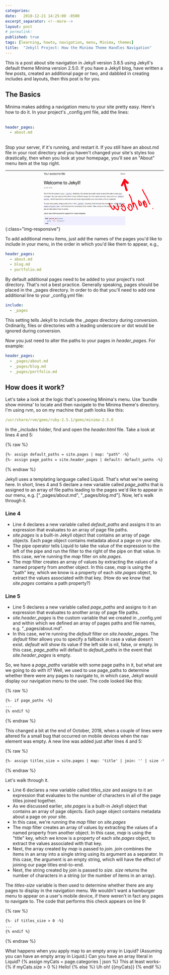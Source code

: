```yaml
---
categories:
date:   2018-12-21 14:25:00 -0500
excerpt_separator: <!--more-->
layout: post
# permalink:
published: true
tags: [learning, howto, navigation, menu, Minima, themes]
title:  "Jekyll Project: How the Minima Theme Handles Navigation"
---
```


This is a post about site navigation in Jekyll version 3.8.5 using Jekyll's default theme Minima version 2.5.0. If you have a Jekyll blog, have written a few posts, created an additional page or two, and dabbled in creating includes and layouts, then this post is for you.

## The Basics

Minima makes adding a navigation menu to your site pretty easy. Here's how to do it. In your project's _config.yml file, add the lines:
<br>
<br>
```yml
header_pages:
  - about.md
```
<br>
Stop your server, if it's running, and restart it. If you still have an about.md file in your root directory and you haven't changed your site's styles too drastically, then when you look at your homepage, you'll see an "About" menu item at the top right. 


![minima default menu](/assets/images/welcome-shot.png){:class="img-responsive"}


To add additional menu items, just add the names of the pages you'd like to include in your menu, in the order in which you'd like them to appear, e.g.,


```yml
header_pages:
  - about.md
  - blog.md
  - portfolio.md
```


By default additional pages need to be added to your project's root directory. That's not a best practice. Generally speaking, pages should be placed in the _pages directory. In order to do that you'll need to add one additional line to your _config.yml file:

```yml
include:
  - _pages
```

This setting tells Jekyll to include the *_pages* directory during conversion. Ordinarily, files or directories with a leading underscore or dot would be ignored during conversion.

Now you just need to alter the paths to your pages in *header_pages*. For example:

```yml
header_pages:
  - _pages/about.md
  - _pages/blog.md
  - _pages/portfolio.md
```

## How does it work?

Let's take a look at the logic that's powering Minima's menu. Use 'bundle show minima' to locate and then navigate to the Minima theme's directory. I'm using rvm, so on my machine that path looks like this:

```yml
/usr/share/rvm/gems/ruby-2.5.1/gems/minima-2.5.0
```
In the *_includes* folder, find and open the *header.html* file. Take a look at lines 4 and 5:

{% raw %}
```markdown
{%- assign default_paths = site.pages | map: "path" -%}
{%- assign page_paths = site.header_pages | default: default_paths -%}
```
{% endraw %}

Jekyll uses a templating language called Liquid. That's what we're seeing here. In short, lines 4 and 5 declare a new variable called *page_paths* that is assigned to an array of file paths leading to the pages we'd like to appear in our menu, e.g. ["_pages/about.md", "_pages/blog.md"]. Now, let's walk through it.

### Line 4
- Line 4 declares a new variable called *default_paths* and assigns it to an expression that evaluates to an array of page file paths. 
- *site.pages* is a built-in Jekyll object that contains an array of page objects. Each page object contains metadata about a page on your site. 
- The pipe operator tells Liquid to take the value of the expression to the left of the pipe and run the filter to the right of the pipe on that value.  In this case, we're running the *map* filter on *site.pages*. 
- The *map* filter creates an array of values by extracting the values of a named property from another object. In this case, *map* is using the "path" key, which we know is a property of each *site.pages* object, to extract the values associated with that key. (How do we know that *site.pages* contains a path property?)

### Line 5
- Line 5 declares a new variable called *page_paths* and assigns to it an expression that evaluates to another array of page file paths. 
- *site.header_pages* is the custom variable that we created in _config.yml and within which we defined an array of pages paths and file names, e.g. "_pages/about.md".
- In this case, we're running the *default* filter  on *site.header_pages*. The *default* filter allows you to specify a fallback in case a value doesn’t exist. *default* will show its value if the left side is nil, false, or empty. In this case, *page_paths* will default to *default_paths* in the event that *site.header_pages* is empty.

So, we have a *page_paths* variable with some page paths in it, but what are we going to do with it? Well, we used to use page_paths to determine whether there were any pages to navigate to, in which case, Jekyll would display our navigation menu to the user. The code looked like this:

{% raw %}
```markdown
{%- if page_paths -%}
...
{% endif %}
```
{% endraw %}

This changed a bit at the end of October, 2018, when a couple of lines were altered fix a small bug that occurred on mobile devices when the nav element was empty. A new line was added just after lines 4 and 5:

{% raw %}
```markdown
{%- assign titles_size = site.pages | map: 'title' | join: '' | size -%}
```
{% endraw %}

Let's walk through it.

- Line 6 declares a new variable called *titles_size* and assigns to it an expression that evaluates to the number of characters in all of the page titles joined together. 
- As we discussed earlier, *site.pages* is a built-in Jekyll object that contains an array of page objects. Each page object contains metadata about a page on your site.
- In this case, we're running the *map* filter on *site.pages*
- The *map* filter creates an array of values by extracting the values of a named property from another object. In this case, *map* is using the "title" key, which we know is a property of each *site.pages* object, to extract the values associated with that key. 
- Next, the array created by *map* is passed to *join.* *join* combines the items in an array into a single string using its argument as a separator. In this case, the argument is an empty string, which will have the effect of joining our page titles end-to-end.
- Next, the string created by *join* is passed to *size.* *size* returns the number of characters in a string (or the number of items in an array).

The *titles-size* variable is then used to determine whether there are any pages to display in the navigation menu. We wouldn't want a hamburger menu to appear on a user's mobile device, if there weren't in fact any pages to navigate to.  The code that performs this check appears on line 9:

{% raw %}
```markdown
{%- if titles_size > 0 -%}
...
{% endif %}
```
{% endraw %}


What happens when you apply map to an empty array in Liquid? (Assuming you can have an empty array in Liquid.)
Can you have an array literal in Liquid? 
{% assign myCats = page.categories | json %}
This at least works-
{% if myCats.size > 0 %}
Hello!
{% else %}
Uh oh!
{{myCats}}
{% endif %}